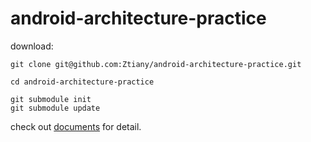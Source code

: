 # android-architecture-practice

download:

```shell
git clone git@github.com:Ztiany/android-architecture-practice.git

cd android-architecture-practice

git submodule init
git submodule update
```

check out [documents](./document) for detail.
